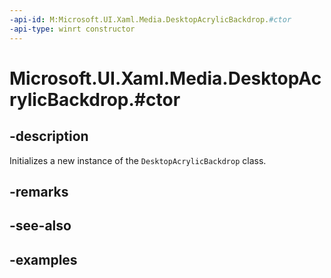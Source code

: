 ```yaml
---
-api-id: M:Microsoft.UI.Xaml.Media.DesktopAcrylicBackdrop.#ctor
-api-type: winrt constructor
---
```


# Microsoft.UI.Xaml.Media.DesktopAcrylicBackdrop.#ctor

<!--
public DesktopAcrylicBackdrop ();
-->

## -description

Initializes a new instance of the `DesktopAcrylicBackdrop` class.

## -remarks

## -see-also

## -examples
